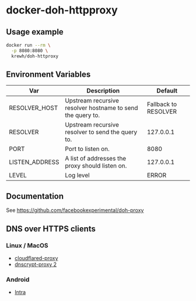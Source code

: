 # docker-doh-httpproxy

## Usage example

```bash
docker run --rm \
  -p 8080:8080 \
  krewh/doh-httproxy
```

## Environment Variables

| Var            | Description                                                | Default              |
| -------------- | ---------------------------------------------------------- | -------------------- |
| RESOLVER_HOST  | Upstream recursive resolver hostname to send the query to. | Fallback to RESOLVER |
| RESOLVER       | Upstream recursive resolver to send the query to.          | 127.0.0.1            |
| PORT           | Port to listen on.                                         | 8080                 |
| LISTEN_ADDRESS | A list of addresses the proxy should listen on.            | 127.0.0.1            |
| LEVEL          | Log level                                                  | ERROR                |

## Documentation

See https://github.com/facebookexperimental/doh-proxy

## DNS over HTTPS clients

### Linux / MacOS
- [cloudflared-proxy](https://developers.cloudflare.com/1.1.1.1/dns-over-https/cloudflared-proxy/)
- [dnscrypt-proxy 2](https://github.com/jedisct1/dnscrypt-proxy)

### Android
- [Intra](https://play.google.com/store/apps/details?id=app.intra)
